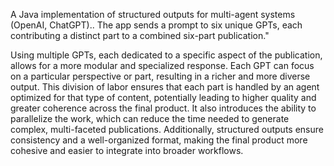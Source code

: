 A Java implementation of structured outputs for multi-agent systems (OpenAI, ChatGPT).. The app sends a prompt to six unique GPTs, each contributing a distinct part to a combined six-part publication."

Using multiple GPTs, each dedicated to a specific aspect of the publication, allows for a more modular and specialized response. Each GPT can focus on a particular perspective or part, resulting in a richer and more diverse output. This division of labor ensures that each part is handled by an agent optimized for that type of content, potentially leading to higher quality and greater coherence across the final product. It also introduces the ability to parallelize the work, which can reduce the time needed to generate complex, multi-faceted publications. Additionally, structured outputs ensure consistency and a well-organized format, making the final product more cohesive and easier to integrate into broader workflows.
